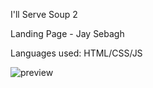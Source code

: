 I'll Serve Soup 2

Landing Page - Jay Sebagh

Languages used: HTML/CSS/JS

![preview](https://raw.githubusercontent.com/ill-serve-soup-2/jaysebagh/master/images/prev.png)
